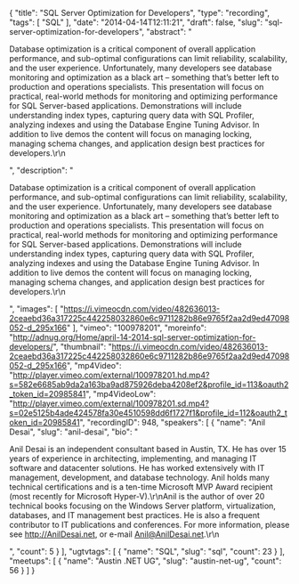 {
  "title": "SQL Server Optimization for Developers",
  "type": "recording",
  "tags": [
    "SQL"
  ],
  "date": "2014-04-14T12:11:21",
  "draft": false,
  "slug": "sql-server-optimization-for-developers",
  "abstract": "<p>Database optimization is a critical component of overall application performance, and sub-optimal configurations can limit reliability, scalability, and the user experience. Unfortunately, many developers see database monitoring and optimization as a black art – something that’s better left to production and operations specialists. This presentation will focus on practical, real-world methods for monitoring and optimizing performance for SQL Server-based applications. Demonstrations will include understanding index types, capturing query data with SQL Profiler, analyzing indexes and using the Database Engine Tuning Advisor. In addition to live demos the content will focus on managing locking, managing schema changes, and application design best practices for developers.\r\n</p>",
  "description": "<p>Database optimization is a critical component of overall application performance, and sub-optimal configurations can limit reliability, scalability, and the user experience. Unfortunately, many developers see database monitoring and optimization as a black art – something that’s better left to production and operations specialists. This presentation will focus on practical, real-world methods for monitoring and optimizing performance for SQL Server-based applications. Demonstrations will include understanding index types, capturing query data with SQL Profiler, analyzing indexes and using the Database Engine Tuning Advisor. In addition to live demos the content will focus on managing locking, managing schema changes, and application design best practices for developers.\r\n</p>",
  "images": [
    "https://i.vimeocdn.com/video/482636013-2ceaebd36a317225c442258032860e6c9711282b86e9765f2aa2d9ed47098052-d_295x166"
  ],
  "vimeo": "100978201",
  "moreinfo": "http://adnug.org/Home/april-14-2014-sql-server-optimization-for-developers/",
  "thumbnail": "https://i.vimeocdn.com/video/482636013-2ceaebd36a317225c442258032860e6c9711282b86e9765f2aa2d9ed47098052-d_295x166",
  "mp4Video": "http://player.vimeo.com/external/100978201.hd.mp4?s=582e6685ab9da2a163ba9ad875926deba4208ef2&profile_id=113&oauth2_token_id=20985841",
  "mp4VideoLow": "http://player.vimeo.com/external/100978201.sd.mp4?s=02e5125b4ade424578fa30e4510598dd6f1727f1&profile_id=112&oauth2_token_id=20985841",
  "recordingID": 948,
  "speakers": [
    {
      "name": "Anil Desai",
      "slug": "anil-desai",
      "bio": "<p>Anil Desai is an independent consultant based in Austin, TX. He has over 15 years of experience in architecting, implementing, and managing IT software and datacenter solutions. He has worked extensively with IT management, development, and database technology. Anil holds many technical certifications and is a ten-time Microsoft MVP Award recipient (most recently for Microsoft Hyper-V).\r\nAnil is the author of over 20 technical books focusing on the Windows Server platform, virtualization, databases, and IT management best practices. He is also a frequent contributor to IT publications and conferences. For more information, please see http://AnilDesai.net, or e-mail Anil@AnilDesai.net.\r\n </p>",
      "count": 5
    }
  ],
  "ugtvtags": [
    {
      "name": "SQL",
      "slug": "sql",
      "count": 23
    }
  ],
  "meetups": [
    {
      "name": "Austin .NET UG",
      "slug": "austin-net-ug",
      "count": 56
    }
  ]
}